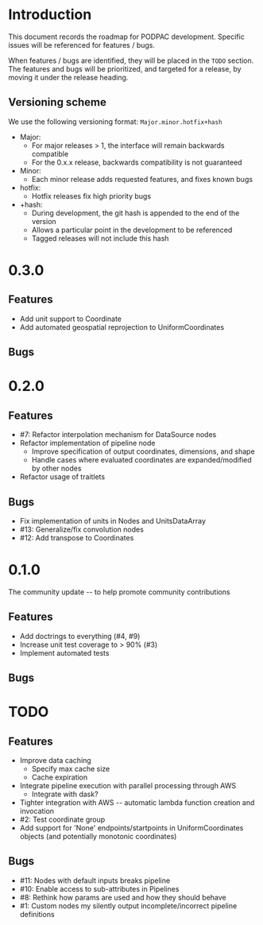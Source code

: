 # Introduction
This document records the roadmap for PODPAC development. Specific issues will be referenced for features / bugs. 

When features / bugs are identified, they will be placed in the `TODO` section. The features and bugs will be prioritized, and targeted for a release, by moving it under the release heading. 

## Versioning scheme

We use the following versioning format: 
`Major.minor.hotfix+hash`
* Major: 
    * For major releases > 1, the interface will remain backwards compatible
    * For the 0.x.x release, backwards compatibility is not guaranteed
* Minor:
    * Each minor release adds requested features, and fixes known bugs
* hotfix:
    * Hotfix releases fix high priority bugs
* +hash: 
    * During development, the git hash is appended to the end of the version
    * Allows a particular point in the development to be referenced
    * Tagged releases will not include this hash

# 0.3.0
## Features
* Add unit support to Coordinate
* Add automated geospatial reprojection to UniformCoordinates

## Bugs

# 0.2.0
## Features
* #7: Refactor interpolation mechanism for DataSource nodes
* Refactor implementation of pipeline node
    * Improve specification of output coordinates, dimensions, and shape
    * Handle cases where evaluated coordinates are expanded/modified by other nodes
* Refactor usage of traitlets


## Bugs
* Fix implementation of units in Nodes and UnitsDataArray
* #13: Generalize/fix convolution nodes
* #12: Add transpose to Coordinates


# 0.1.0
The community update -- to help promote community contributions
## Features
* Add doctrings to everything (#4, #9)
* Increase unit test coverage to > 90% (#3)
* Implement automated tests

## Bugs


# TODO
## Features
* Improve data caching
    * Specify max cache size
    * Cache expiration
* Integrate pipeline execution with parallel processing through AWS
    * Integrate with dask? 
* Tighter integration with AWS -- automatic lambda function creation and invocation
* #2: Test coordinate group
* Add support for 'None' endpoints/startpoints in UniformCoordinates objects (and potentially monotonic coordinates)

## Bugs
* #11: Nodes with default inputs breaks pipeline
* #10: Enable access to sub-attributes in Pipelines
* #8: Rethink how params are used and how they should behave
* #1: Custom nodes my silently output incomplete/incorrect pipeline definitions
